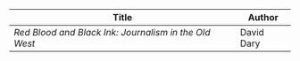 | Title | Author |
| --- | --- |
| _Red Blood and Black Ink: Journalism in the Old West_ | David Dary |
